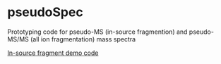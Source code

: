 # pseudoSpec

Prototyping code for pseudo-MS (in-source fragmention) and pseudo-MS/MS (all ion fragmentation) mass spectra

[In-source fragment demo code](https://github.com/gggraca/pseudoSpec/blob/main/ISF.html])
